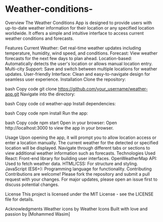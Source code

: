 # Weather-conditions-
Overview
The Weather Conditions App is designed to provide users with up-to-date weather information for their location or any specified location worldwide. It offers a simple and intuitive interface to access current weather conditions and forecasts.

Features
Current Weather: Get real-time weather updates including temperature, humidity, wind speed, and conditions.
Forecast: View weather forecasts for the next few days to plan ahead.
Location-based: Automatically detects the user's location or allows manual location entry.
Multi-city Support: Save and switch between multiple locations for weather updates.
User-friendly Interface: Clean and easy-to-navigate design for seamless user experience.
Installation
Clone the repository:

bash
Copy code
git clone https://github.com/your_username/weather-app.git
Navigate into the directory:

bash
Copy code
cd weather-app
Install dependencies:

bash
Copy code
npm install
Run the app:

bash
Copy code
npm start
Open in your browser:
Open http://localhost:3000 to view the app in your browser.

Usage
Upon opening the app, it will prompt you to allow location access or enter a location manually.
The current weather for the detected or specified location will be displayed.
Navigate through different tabs or sections to view additional weather information such as forecasts.
Technologies Used
React: Front-end library for building user interfaces.
OpenWeatherMap API: Used to fetch weather data.
HTML/CSS: For structure and styling.
JavaScript (ES6+): Programming language for functionality.
Contributing
Contributions are welcome! Please fork the repository and submit a pull request with your changes. For major updates, please open an issue first to discuss potential changes.

License
This project is licensed under the MIT License - see the LICENSE file for details.

Acknowledgments
Weather icons by Weather Icons
Built with love and passion by [Mohammed Wasim]
